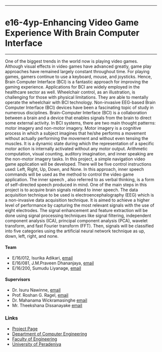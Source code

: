 ___
# e16-4yp-Enhancing Video Game Experience With Brain Computer Interface
___

One of the biggest trends in the world now is playing video games. Although visual effects in video games have advanced greatly, game play approaches have remained largely constant throughout time. For playing games, gamers continue to use a keyboard, mouse, and joysticks. Hence, Brain Computer Interface (BCI) is a fantastic approach for improving the gaming experience. Applications for BCI are widely employed in the healthcare sector as well. Wheelchair control, as an illustration, is challenging for those with physical limitations. They are able to mentally operate the wheelchair with BCI technology.
Non-invasive EEG-based Brain Computer Interface (BCI) devices have been a fascinating topic of study in numerous disciplines. Brain-Computer Interface (BCI) is a collaboration between a brain and a device that enables signals from the brain to direct some external activity. In BCI systems, there are two main thought patterns: motor imagery and non-motor imagery. Motor imagery is a cognitive process in which a subject imagines that he/she performs a movement without actually performing the movement and without even tensing the muscles. It is a dynamic state during which the representation of a specific motor action is internally activated without any motor output. Arithmetic computation, visual counting, auditory imagination, and inner speaking are the non-motor imagery tasks. 
In this project, a simple navigation video game application will be developed. There will be five control instructions used: Left, Right, Up, Down, and None. In this approach, inner speech commands will be used as the method to control the video game application. The inner speech , also referred to as verbal thinking, is a form of self-directed speech produced in mind. One of the main steps in this project is to acquire brain signals related to inner speech. The data acquisition technique to be used is electroencephalography (EEG) which is a non-invasive data acquisition technique. It is aimed to achieve a higher level of performance by capturing the most relevant signals with the use of eight electrodes. The signal enhancement and feature extraction will be done using signal processing techniques like signal filtering, independent component analysis (ICA), principal component analysis (PCA), wavelet transform, and fast Fourier transform (FFT). Then, signals will be classified into five categories using the artificial neural network technique as up, down, left, right, and none.


#### Team

- E/16/012,  Isurika Adikari, [email](e16012@eng.pdn.ac.lk)
- E/16/081, J.M.Praveen Dhananjaya, [email](e16081@eng.pdn.ac.lk)
- E/16/200, Sumudu Liyanage, [email](e16200@eng.pdn.ac.lk)

#### Supervisors

- Dr. Isuru Nawinne, [email](isurunawinne@eng.pdn.ac.lk)
- Prof. Roshan G. Ragel, [email](roshanr@eng.pdn.ac.lk)
- Dr. Mahanama Wickramasinghe [email](mahanamaw@eng.pdn.ac.lk)
- Mr. Theekshana Dissanayake [email](theekshanadis@eng.pdn.ac.lk)

### Links

- [Project Page](https://cepdnaclk.github.io/e16-4yp-Enhancing-Video-Game-Experience-With-Brain-Computer-Interface/)
- [Department of Computer Engineering](http://www.ce.pdn.ac.lk/)
- [Faculty of Engineering](http://eng.pdn.ac.lk/)
- [University of Peradeniya](https://www.pdn.ac.lk/)


